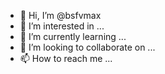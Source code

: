 - 👋 Hi, I’m @bsfvmax
- 👀 I’m interested in ...
- 🌱 I’m currently learning ...
- 💞️ I’m looking to collaborate on ...
- 📫 How to reach me ...

<!---
bsfvmax/bsfvmax is a ✨ special ✨ repository because its `README.md` (this file) appears on your GitHub profile.
You can click the Preview link to take a look at your changes.
--->
